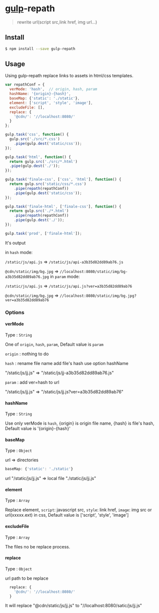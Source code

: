 # [gulp](https://github.com/gulpjs/gulp)-repath

> rewrite url(script src,link href, img url...)

## Install

```sh
$ npm install --save gulp-repath
```

## Usage

Using gulp-repath replace links to assets in html/css templates.
```js
var repathConf = {
  verMode: 'hash',  // origin, hash, param
  hashName: '{origin}-{hash}',
  baseMap: {'static': './static'},
  element: ['script', 'style', 'image'],
  excludeFile: [],
  replace: {
    '@cdn/': '//localhost:8080/'
  }
};

gulp.task('css', function() {
  gulp.src('./src/*.css')
    .pipe(gulp.dest('static/css'));
});

gulp.task('html', function() {
  return gulp.src('./src/*.html')
  .pipe(gulp.dest('./'));
});

gulp.task('finale-css', ['css', 'html'], function() {
  return gulp.src('static/css/*.css')
    .pipe(repath(repathConf))
    .pipe(gulp.dest('static/css'));
});

gulp.task('finale-html', ['finale-css'], function() {
  return gulp.src('./*.html')
    .pipe(repath(repathConf))
    .pipe(gulp.dest('./'));
});

gulp.task('prod', ['finale-html']);

```
It's output

in `hash` mode:

`/static/js/api.js` => `/static/js/api-a3b35d82dd89ab76.js`

`@cdn/static/img/bg.jpg` => `//localhost:8080/static/img/bg-a3b35d82dd89ab76.jpg`
in `param` mode:

`/static/js/api.js` => `/static/js/api.js?ver=a3b35d82dd89ab76`

`@cdn/static/img/bg.jpg` => `//localhost:8080/static/img/bg.jpg?ver=a3b35d82dd89ab76`

### Options

#### verMode
Type : `String`

One of `origin`, `hash`, `param`, Default value is `param`

`origin` : nothing to do

`hash` : rename file name add file's hash use option hashName

"/static/js/jj.js" => "/static/js/jj-a3b35d82dd89ab76.js"

`param` : add ver=hash to url

"/static/js/jj.js" => "/static/js/jj.js?ver=a3b35d82dd89ab76"

#### hashName
Type : `String`

Use only verMode is `hash`, {origin} is origin file name, {hash} is file's hash,
Default value is '{origin}-{hash}'

#### baseMap
Type : `Object`

url => directories
```js
baseMap: {'static': './static'}
```
url "/static/js/jj.js" => local file "./static/js/jj.js"

#### element
Type : `Array`

Replace element, `script`: javascript src, `style`: link href, `image`: img src or url(xxxxx.ext) in css, Default value is ['script', 'style', 'image']

#### excludeFile
Type : `Array`

The files no be replace process.

#### replace
Type : `Object`

url path to be replace
```js
  replace: {
    '@cdn/': '//localhost:8080/'
  }
```
It will replace "@cdn/static/js/jj.js" to "//localhost:8080/satic/js/jj.js"
